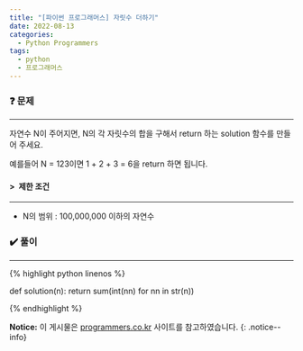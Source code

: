 ```yaml
---
title: "[파이썬 프로그래머스] 자릿수 더하기"
date: 2022-08-13
categories:
  - Python Programmers
tags:
  - python
  - 프로그래머스
---
```


### ❓ 문제

---

자연수 N이 주어지면, N의 각 자릿수의 합을 구해서 return 하는 solution 함수를 만들어 주세요.

예를들어 N = 123이면 1 + 2 + 3 = 6을 return 하면 됩니다.


#### > &nbsp;제한 조건

---

- N의 범위 : 100,000,000 이하의 자연수


### ✔️ 풀이

---

{% highlight python linenos %}

def solution(n):
    return sum(int(nn) for nn in str(n))

{% endhighlight %}


**Notice:** 이 게시물은 [programmers.co.kr](https://programmers.co.kr/learn/courses/30/lessons/12931) 사이트를 참고하였습니다.
{: .notice--info}